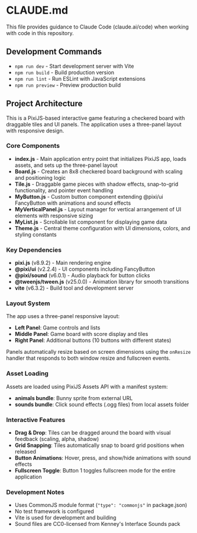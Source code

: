 # CLAUDE.md

This file provides guidance to Claude Code (claude.ai/code) when working with code in this repository.

## Development Commands

- `npm run dev` - Start development server with Vite
- `npm run build` - Build production version
- `npm run lint` - Run ESLint with JavaScript extensions
- `npm run preview` - Preview production build

## Project Architecture

This is a PixiJS-based interactive game featuring a checkered board with draggable tiles and UI panels. The application uses a three-panel layout with responsive design.

### Core Components

- **index.js** - Main application entry point that initializes PixiJS app, loads assets, and sets up the three-panel layout
- **Board.js** - Creates an 8x8 checkered board background with scaling and positioning logic
- **Tile.js** - Draggable game pieces with shadow effects, snap-to-grid functionality, and pointer event handling
- **MyButton.js** - Custom button component extending @pixi/ui FancyButton with animations and sound effects
- **MyVerticalPanel.js** - Layout manager for vertical arrangement of UI elements with responsive sizing
- **MyList.js** - Scrollable list component for displaying game data
- **Theme.js** - Central theme configuration with UI dimensions, colors, and styling constants

### Key Dependencies

- **pixi.js** (v8.9.2) - Main rendering engine
- **@pixi/ui** (v2.2.4) - UI components including FancyButton
- **@pixi/sound** (v6.0.1) - Audio playback for button clicks
- **@tweenjs/tween.js** (v25.0.0) - Animation library for smooth transitions
- **vite** (v6.3.2) - Build tool and development server

### Layout System

The app uses a three-panel responsive layout:
- **Left Panel**: Game controls and lists
- **Middle Panel**: Game board with score display and tiles
- **Right Panel**: Additional buttons (10 buttons with different states)

Panels automatically resize based on screen dimensions using the `onResize` handler that responds to both window resize and fullscreen events.

### Asset Loading

Assets are loaded using PixiJS Assets API with a manifest system:
- **animals bundle**: Bunny sprite from external URL
- **sounds bundle**: Click sound effects (.ogg files) from local assets folder

### Interactive Features

- **Drag & Drop**: Tiles can be dragged around the board with visual feedback (scaling, alpha, shadow)
- **Grid Snapping**: Tiles automatically snap to board grid positions when released
- **Button Animations**: Hover, press, and show/hide animations with sound effects
- **Fullscreen Toggle**: Button 1 toggles fullscreen mode for the entire application

### Development Notes

- Uses CommonJS module format (`"type": "commonjs"` in package.json)
- No test framework is configured
- Vite is used for development and building
- Sound files are CC0-licensed from Kenney's Interface Sounds pack